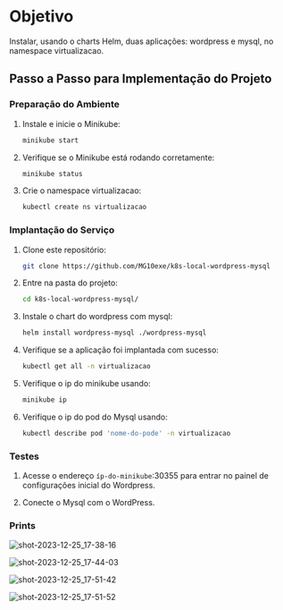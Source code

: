# Objetivo

Instalar, usando o charts Helm, duas aplicações: wordpress e mysql, no namespace virtualizacao.

## Passo a Passo para Implementação do Projeto

### Preparação do Ambiente

1. Instale e inicie o Minikube:
   ```bash
   minikube start
   ```
2. Verifique se o Minikube está rodando corretamente:
    ```bash
    minikube status
    ```
3. Crie o namespace virtualizacao:
   ```bash
   kubectl create ns virtualizacao
   ```

### Implantação do Serviço

1. Clone este repositório:
   ```bash
   git clone https://github.com/MG10exe/k8s-local-wordpress-mysql
   ```
2. Entre na pasta do projeto:
    ```bash
    cd k8s-local-wordpress-mysql/
    ```
3. Instale o chart do wordpress com mysql:
    ```bash
    helm install wordpress-mysql ./wordpress-mysql
    ```
4. Verifique se a aplicação foi implantada com sucesso:
    ```bash
    kubectl get all -n virtualizacao
    ```
5. Verifique o ip do minikube usando:
    ```bash
    minikube ip
    ```
6. Verifique o ip do pod do Mysql usando:
    ```bash
    kubectl describe pod 'nome-do-pode' -n virtualizacao
    ```   

### Testes

1. Acesse o endereço `íp-do-minikube`:30355 para entrar no painel de configurações inicial do Wordpress.

2. Conecte o Mysql com o WordPress.

### Prints

![shot-2023-12-25_17-38-16](https://github.com/MG10exe/k8s-local-wordpress-mysql/assets/61914401/c853ee05-f928-418b-926a-ff4491e8cc89)

![shot-2023-12-25_17-44-03](https://github.com/MG10exe/k8s-local-wordpress-mysql/assets/61914401/cf4c7c47-bf8e-43d5-b88a-fa1106849c48)

![shot-2023-12-25_17-51-42](https://github.com/MG10exe/k8s-local-wordpress-mysql/assets/61914401/b628bb03-493a-4247-a016-589bdf25adca)

![shot-2023-12-25_17-51-52](https://github.com/MG10exe/k8s-local-wordpress-mysql/assets/61914401/9c0613e1-1612-45a4-8484-9ef841a5f53d)
